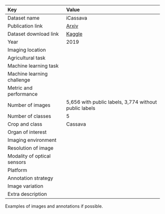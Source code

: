 
| Key                         | Value                                                         |
|:----------------------------|:--------------------------------------------------------------|
| Dataset name                | iCassava                                                      |
| Publication link            | [Arxiv](https://arxiv.org/pdf/1908.02900.pdf)                 |
| Dataset download link       | [Kaggle](https://www.kaggle.com/competitions/cassava-disease) |
| Year                        | 2019                                                          |
| Imaging location            |                                                               |
| Agricultural task           |                                                               |
| Machine learning task       |                                                               |
| Machine learning challenge  |                                                               |
| Metric and performance      |                                                               |
| Number of images            | 5,656 with public labels, 3,774 without public labels         |
| Number of classes           | 5                                                             |
| Crop and class              | Cassava                                                       |
| Organ of interest           |                                                               |
| Imaging environment         |                                                               |
| Resolution of image         |                                                               |
| Modality of optical sensors |                                                               |
| Platform                    |                                                               |
| Annotation strategy         |                                                               |
| Image variation             |                                                               |
| Extra description           |                                                               |


Examples of images and annotations if possible.
